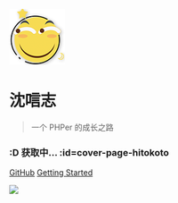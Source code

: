 ![logo](images/huaji.png)

# 沈唁志

> 一个 PHPer 的成长之路

### :D 获取中... :id=cover-page-hitokoto

[GitHub](https://github.com/sy-records)
[Getting Started](#main)

![](https://upyun.qq52o.me/img/bg.jpg)
